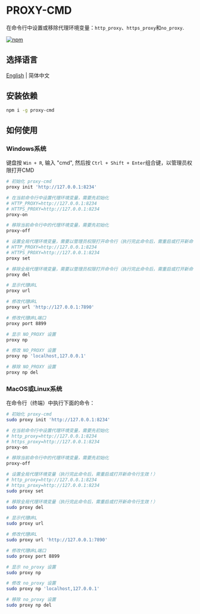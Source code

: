 # PROXY-CMD

在命令行中设置或移除代理环境变量：`http_proxy`、`https_proxy`和`no_proxy`.

[![npm](https://img.shields.io/npm/v/proxy-cmd.svg)](https://www.npmjs.com/package/proxy-cmd)

## 选择语言

[English](./README.md) | 简体中文

## 安装依赖

```bash
npm i -g proxy-cmd
```

## 如何使用

### Windows系统

键盘按 `Win + R`, 输入 "cmd", 然后按 `Ctrl + Shift + Enter`组合键，以管理员权限打开CMD

```bash
# 初始化 proxy-cmd
proxy init 'http://127.0.0.1:8234'

# 在当前命令行中设置代理环境变量，需要先初始化
# HTTP_PROXY=http://127.0.0.1:8234
# HTTPS_PROXY=http://127.0.0.1:8234
proxy-on

# 移除当前命令行中的代理环境变量，需要先初始化
proxy-off

# 设置全局代理环境变量，需要以管理员权限打开命令行（执行完此命令后，需重启或打开新命令行生效！）
# HTTP_PROXY=http://127.0.0.1:8234
# HTTPS_PROXY=http://127.0.0.1:8234
proxy set

# 移除全局代理环境变量，需要以管理员权限打开命令行（执行完此命令后，需重启或打开新命令行生效！）
proxy del

# 显示代理URL
proxy url

# 修改代理URL
proxy url 'http://127.0.0.1:7890'

# 修改代理URL端口
proxy port 8899

# 显示 NO_PROXY 设置
proxy np

# 修改 NO_PROXY 设置
proxy np 'localhost,127.0.0.1'

# 移除 NO_PROXY 设置
proxy np del
```

### MacOS或Linux系统

在命令行（终端）中执行下面的命令：

```bash
# 初始化 proxy-cmd
sudo proxy init 'http://127.0.0.1:8234'

# 在当前命令行中设置代理环境变量，需要先初始化
# http_proxy=http://127.0.0.1:8234
# https_proxy=http://127.0.0.1:8234
proxy-on

# 移除当前命令行中的代理环境变量，需要先初始化
proxy-off

# 设置全局代理环境变量（执行完此命令后，需重启或打开新命令行生效！）
# http_proxy=http://127.0.0.1:8234
# https_proxy=http://127.0.0.1:8234
sudo proxy set

# 移除全局代理环境变量（执行完此命令后，需重启或打开新命令行生效！）
sudo proxy del

# 显示代理URL
sudo proxy url

# 修改代理URL
sudo proxy url 'http://127.0.0.1:7890'

# 修改代理URL端口
sudo proxy port 8899

# 显示 no_proxy 设置
sudo proxy np

# 修改 no_proxy 设置
sudo proxy np 'localhost,127.0.0.1'

# 移除 no_proxy 设置
sudo proxy np del
```
